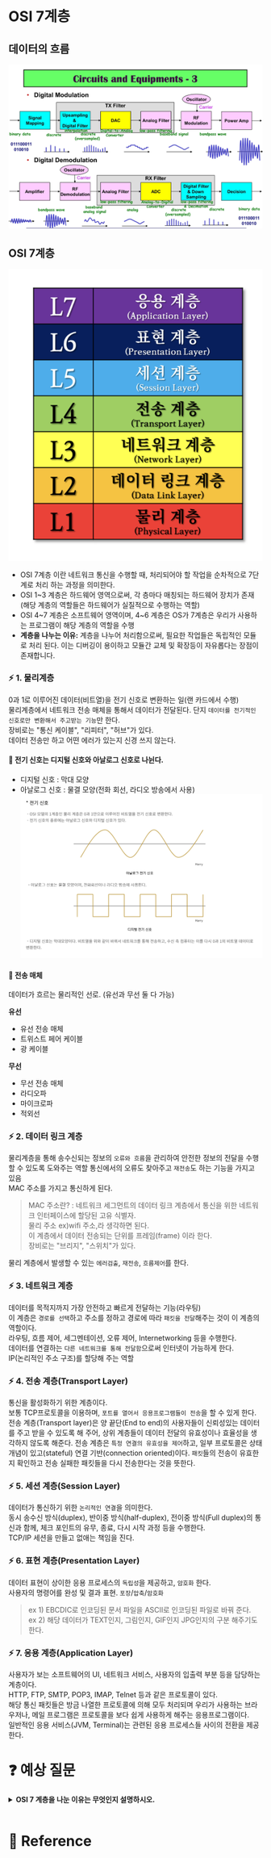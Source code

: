 # OSI 7계층

## 데이터의 흐름

[![](./img/network_img_1.jpeg?width=300px)]()

## OSI 7계층

[![](./img/network_img_2.png?width=300px)]()

- OSI 7계층 이란 네트워크 통신을 수행할 때, 처리되어야 할 작업을 순차적으로 7단계로 처리 하는 과정을 의미한다.
- OSI 1~3 계층은 하드웨어 영역으로써, 각 층마다 매칭되는 하드웨어 장치가 존재(해당 계층의 역할들은 하드웨어가 실질적으로 수행하는 역할)
- OSI 4~7 계층은 소프트웨어 영역이며, 4~6 계층은 OS가 7계층은 우리가 사용하는 프로그램이 해당 계층의 역할을 수행
- **계층을 나누는 이유:** 계층을 나누어 처리함으로써, 필요한 작업들은 독립적인 모듈로 처리 된다. 이는 디버깅이 용이하고 모듈간 교체 및 확장등이 자유롭다는 장점이 존재합니다.

### :zap: 1. 물리계층

0과 1로 이루어진 데이터(비트열)을 전기 신호로 변환하는 일(랜 카드에서 수행)  
물리계층에서 네트워크 전송 매체을 통해서 데이터가 전달된다.
단지 `데이터를 전기적인 신호로만 변환해서 주고받는 기능`만 한다.  
장비로는 "통신 케이블", "리피터", "허브"가 있다.  
데이터 전송만 하고 어떤 에러가 있는지 신경 쓰지 않는다.  

#### 🚗 전기 신호는 디지털 신호와 아날로그 신호로 나뉜다.
- 디지털 신호 : 막대 모양
- 아날로그 신호 : 물결 모양(전화 회선, 라디오 방송에서 사용)  
  [![](./img/network_img_3.png?width=300px)]()

#### 🚗 전송 매체
데이터가 흐르는 물리적인 선로. (유선과 무선 둘 다 가능)

**유선**
- 유선 전송 매체
- 트위스트 페어 케이블
- 광 케이블

**무선**
- 무선 전송 매체
- 라디오파
- 마이크로파
- 적외선  

  
### :zap: 2. 데이터 링크 계층
물리계층을 통해 송수신되는 정보의 `오류와 흐름`을 관리하여 안전한 정보의 전달을 수행할 수 있도록 도와주는 역할
통신에서의 오류도 찾아주고 `재전송`도 하는 기능을 가지고 있음  
MAC 주소를 가지고 통신하게 된다.
> MAC 주소란? : 네트워크 세그먼트의 데이터 링크 계층에서 통신을 위한 네트워크 인터페이스에 할당된 고유 식별자.  
> 물리 주소 ex)wifi 주소,라 생각하면 된다.  
> 이 계층에서 데이터 전송되는 단위를 프레임(frame) 이라 한다.  
> 장비로는 "브리지", "스위치"가 있다.
  
물리 계층에서 발생할 수 있는 `에러검출`, `재전송`, `흐름제어`를 한다.  
  

### :zap: 3. 네트워크 계층
데이터를 목적지까지 가장 안전하고 빠르게 전달하는 기능(라우팅)  
이 계층은 `경로를 선택`하고 주소를 정하고 경로에 따라 `패킷을 전달`해주는 것이 이 계층의 역할이다.   
라우팅, 흐름 제어, 세그멘테이션, 오류 제어, Internetworking 등을 수행한다.  
데이터를 연결하는 `다른 네트워크를 통해 전달함`으로써 인터넷이 가능하게 한다.  
IP(논리적인 주소 구조)를 할당해 주는 역할  


### :zap: 4. 전송 계층(Transport Layer)
통신을 활성화하기 위한 계층이다.  
보통 TCP프로토콜을 이용하며, `포트를 열어서 응용프로그램들이 전송`을 할 수 있게 한다.  
전송 계층(Transport layer)은 양 끝단(End to end)의 사용자들이 신뢰성있는 데이터를 주고 받을 수 있도록 해 주어, 상위 계층들이 데이터 전달의 유효성이나 효율성을 생각하지 않도록 해준다. 
전송 계층은 `특정 연결의 유효성을 제어`하고, 일부 프로토콜은 상태 개념이 있고(stateful) 연결 기반(connection oriented)이다.
`패킷`들의 전송이 유효한지 확인하고 전송 실패한 패킷들을 다시 전송한다는 것을 뜻한다. 


### :zap: 5. 세션 계층(Session Layer)
데이터가 통신하기 위한 `논리적인 연결`을 의미한다.  
동시 송수신 방식(duplex), 반이중 방식(half-duplex), 전이중 방식(Full duplex)의 통신과 함께, 체크 포인트의 유무, 종료, 다시 시작 과정 등을 수행한다.  
TCP/IP 세션을 만들고 없애는 책임을 진다.  

### :zap: 6. 표현 계층(Presentation Layer)
데이터 표현이 상이한 응용 프로세스의 `독립성`을 제공하고, `암호화` 한다.  
사용자의 명령어를 완성 및 결과 표현. `포장`/`압축`/`암호화`  
> ex 1) EBCDIC로 인코딩된 문서 파일을 ASCII로 인코딩된 파일로 바꿔 준다.  
> ex 2) 해당 데이터가 TEXT인지, 그림인지, GIF인지 JPG인지의 구분 해주기도 한다.

### :zap: 7. 응용 계층(Application Layer)
사용자가 보는 소프트웨어의 UI, 네트워크 서비스, 사용자의 입출력 부분 등을 담당하는 계층이다.    
HTTP, FTP, SMTP, POP3, IMAP, Telnet 등과 같은 프로토콜이 있다.  
해당 통신 패킷들은 방금 나열한 프로토콜에 의해 모두 처리되며 우리가 사용하는 브라우저나, 메일 프로그램은 프로토콜을 보다 쉽게 사용하게 해주는 응용프로그램이다.  
일반적인 응용 서비스(JVM, Terminal)는 관련된 응용 프로세스들 사이의 전환을 제공한다.  


# :question: 예상 질문

<details>
  <summary><b>OSI 7 계층을 나눈 이유는 무엇인지 설명하시오.</b></summary>
  <div markdown="1">
  계층을 나누어 처리함으로써, 필요한 작업들은 독립적인 모듈로 처리 된다. 이는 디버깅이 용이하고 모듈간 교체 및 확장등이 자유롭다는 장점이 존재
  </div>
</details>
<br>
    
# :newspaper: Reference

[]()

